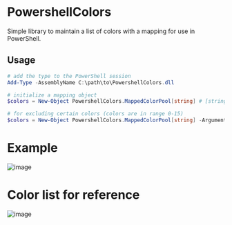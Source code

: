 # PowershellColors

Simple library to maintain a list of colors with a mapping for use in PowerShell.

## Usage

```powershell
# add the type to the PowerShell session
Add-Type -AssemblyName C:\path\to\PowershellColors.dll

# initialize a mapping object
$colors = New-Object PowershellColors.MappedColorPool[string] # [string] here specifies the mapping key type

# for excluding certain colors (colors are in range 0-15)
$colors = New-Object PowershellColors.MappedColorPool[string] -ArgumentList 0,1 # excludes the colors black and (dark) blue
```

# Example

![image](https://user-images.githubusercontent.com/715417/170884406-90260571-96e3-4b29-ab2e-993650b4b240.png)


# Color list for reference

![image](https://user-images.githubusercontent.com/715417/170884290-dada9b6c-1020-4cef-9ff7-697e83664a97.png)
